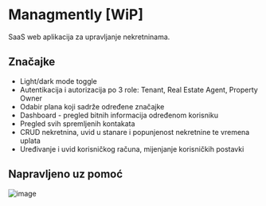 # Managmently [WiP]

SaaS web aplikacija za upravljanje nekretninama.

## Značajke

- Light/dark mode toggle
- Autentikacija i autorizacija po 3 role: Tenant, Real Estate Agent, Property Owner
- Odabir plana koji sadrže određene značajke
- Dashboard - pregled bitnih informacija određenom korisniku
- Pregled svih spremljenih kontakata
- CRUD nekretnina, uvid u stanare i popunjenost nekretnine te vremena uplata
- Uređivanje i uvid korisničkog računa, mijenjanje korisničkih postavki

## Napravljeno uz pomoć

![image](https://github.com/aldograbic/Managmently/assets/92715789/5bf2df61-9bc2-42bc-a398-1bf90023d960)
